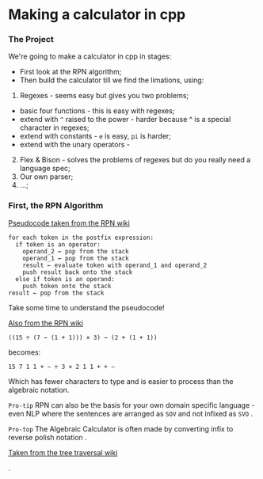 
# Making a calculator in cpp

### The Project

We're going to make a calculator in cpp in stages:   
* First look at the RPN algorithm;  
* Then build the calculator till we find the limations, using:    
1. Regexes - seems easy but gives you two problems;   
* basic four functions - this is easy with regexes;   
* extend with `^` raised to the power - harder because ^ is a special character in regexes;   
* extend with constants - `e` is easy, `pi` is harder;    
* extend with the unary operators - 
2. Flex & Bison - solves the problems of regexes but do you really need a language spec;   
3. Our own parser;   
4. ...;   

### First, the RPN Algorithm

[Pseudocode taken from the RPN wiki](https://en.wikipedia.org/wiki/Reverse_Polish_notation)

```pseudocode
for each token in the postfix expression:
  if token is an operator:
    operand_2 ← pop from the stack
    operand_1 ← pop from the stack
    result ← evaluate token with operand_1 and operand_2
    push result back onto the stack
  else if token is an operand:
    push token onto the stack
result ← pop from the stack
```

Take some time to understand the pseudocode!

[Also from the RPN wiki](https://en.wikipedia.org/wiki/Reverse_Polish_notation)

```
((15 ÷ (7 − (1 + 1))) × 3) − (2 + (1 + 1))
```
becomes:   
```
15 7 1 1 + − ÷ 3 × 2 1 1 + + −
```

Which has fewer characters to type and is easier to process than the algebraic notation.

`Pro-tip` RPN can also be the basis for your own domain specific language - even NLP where the sentences are arranged as `SOV` and not infixed as `SVO` .  

`Pro-top` The Algebraic Calculator is often made by converting infix to reverse polish notation .  

[Taken from the tree traversal wiki](https://en.wikipedia.org/wiki/Tree_traversal)

.
